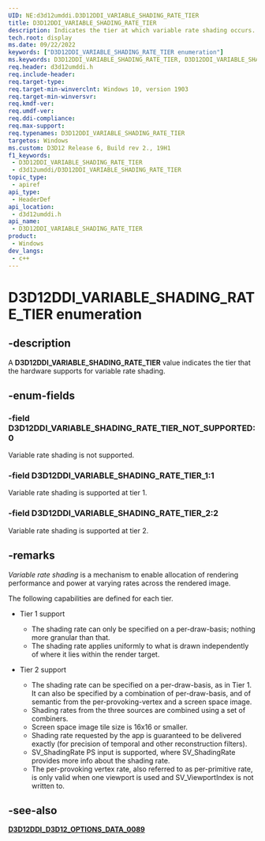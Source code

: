 ```yaml
---
UID: NE:d3d12umddi.D3D12DDI_VARIABLE_SHADING_RATE_TIER
title: D3D12DDI_VARIABLE_SHADING_RATE_TIER
description: Indicates the tier at which variable rate shading occurs.
tech.root: display
ms.date: 09/22/2022
keywords: ["D3D12DDI_VARIABLE_SHADING_RATE_TIER enumeration"]
ms.keywords: D3D12DDI_VARIABLE_SHADING_RATE_TIER, D3D12DDI_VARIABLE_SHADING_RATE_TIER,
req.header: d3d12umddi.h
req.include-header: 
req.target-type: 
req.target-min-winverclnt: Windows 10, version 1903
req.target-min-winversvr: 
req.kmdf-ver: 
req.umdf-ver: 
req.ddi-compliance: 
req.max-support: 
req.typenames: D3D12DDI_VARIABLE_SHADING_RATE_TIER
targetos: Windows
ms.custom: D3D12 Release 6, Build rev 2., 19H1
f1_keywords:
 - D3D12DDI_VARIABLE_SHADING_RATE_TIER
 - d3d12umddi/D3D12DDI_VARIABLE_SHADING_RATE_TIER
topic_type:
 - apiref
api_type:
 - HeaderDef
api_location:
 - d3d12umddi.h
api_name:
 - D3D12DDI_VARIABLE_SHADING_RATE_TIER
product:
 - Windows
dev_langs:
 - c++
---
```


# D3D12DDI_VARIABLE_SHADING_RATE_TIER enumeration

## -description

A **D3D12DDI_VARIABLE_SHADING_RATE_TIER** value indicates the tier that the hardware supports for variable rate shading.


## -enum-fields

### -field D3D12DDI_VARIABLE_SHADING_RATE_TIER_NOT_SUPPORTED:0

Variable rate shading is not supported.

### -field D3D12DDI_VARIABLE_SHADING_RATE_TIER_1:1

Variable rate shading is supported at tier 1.

### -field D3D12DDI_VARIABLE_SHADING_RATE_TIER_2:2

Variable rate shading is supported at tier 2.

## -remarks

*Variable rate shading* is a mechanism to enable allocation of rendering performance and power at varying rates across the rendered image.

The following capabilities are defined for each tier.

* Tier 1 support

  * The shading rate can only be specified on a per-draw-basis; nothing more granular than that.
  * The shading rate applies uniformly to what is drawn independently of where it lies within the render target.

* Tier 2 support

  * The shading rate can be specified on a per-draw-basis, as in Tier 1. It can also be specified by a combination of per-draw-basis, and of semantic from the per-provoking-vertex and a screen space image.
  * Shading rates from the three sources are combined using a set of combiners.
  * Screen space image tile size is 16x16 or smaller.
  * Shading rate requested by the app is guaranteed to be delivered exactly (for precision of temporal and other reconstruction filters).
  * SV_ShadingRate PS input is supported, where SV_ShadingRate provides more info about the shading rate.
  * The per-provoking vertex rate, also referred to as per-primitive rate, is only valid when one viewport is used and SV_ViewportIndex is not written to.

## -see-also

[**D3D12DDI_D3D12_OPTIONS_DATA_0089**](ns-d3d12umddi-d3d12ddi_d3d12_options_data_0089.md)
